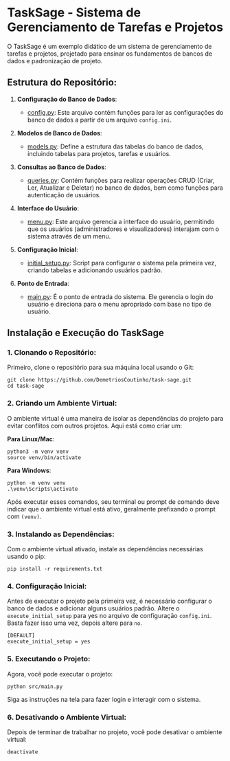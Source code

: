 # **TaskSage - Sistema de Gerenciamento de Tarefas e Projetos**
O TaskSage é um exemplo didático de um sistema de gerenciamento de tarefas e projetos, projetado para ensinar os fundamentos de bancos de dados e padronizaçāo de projeto. 

## **Estrutura do Repositório:**

1. **Configuração do Banco de Dados**:
   - [config.py](https://github.com/DemetriosCoutinho/task-sage/blob/main/src/database/config.py): Este arquivo contém funções para ler as configurações do banco de dados a partir de um arquivo `config.ini`.

2. **Modelos de Banco de Dados**:
   - [models.py](https://github.com/DemetriosCoutinho/task-sage/blob/main/src/database/models.py): Define a estrutura das tabelas do banco de dados, incluindo tabelas para projetos, tarefas e usuários.

3. **Consultas ao Banco de Dados**:
   - [queries.py](https://github.com/DemetriosCoutinho/task-sage/blob/main/src/database/queries.py): Contém funções para realizar operações CRUD (Criar, Ler, Atualizar e Deletar) no banco de dados, bem como funções para autenticação de usuários.

4. **Interface do Usuário**:
   - [menu.py](https://github.com/DemetriosCoutinho/task-sage/blob/main/src/ui/menu.py): Este arquivo gerencia a interface do usuário, permitindo que os usuários (administradores e visualizadores) interajam com o sistema através de um menu.

5. **Configuração Inicial**:
   - [initial_setup.py](https://github.com/DemetriosCoutinho/task-sage/blob/main/src/utilities/initial_setup.py): Script para configurar o sistema pela primeira vez, criando tabelas e adicionando usuários padrão.

6. **Ponto de Entrada**:
   - [main.py](https://github.com/DemetriosCoutinho/task-sage/blob/main/src/main.py): É o ponto de entrada do sistema. Ele gerencia o login do usuário e direciona para o menu apropriado com base no tipo de usuário.


## **Instalação e Execução do TaskSage**

### **1. Clonando o Repositório**:
Primeiro, clone o repositório para sua máquina local usando o Git:
```
git clone https://github.com/DemetriosCoutinho/task-sage.git
cd task-sage
```

### **2. Criando um Ambiente Virtual**:
O ambiente virtual é uma maneira de isolar as dependências do projeto para evitar conflitos com outros projetos. Aqui está como criar um:

**Para Linux/Mac**:
```
python3 -m venv venv
source venv/bin/activate
```

**Para Windows**:
```
python -m venv venv
.\venv\Scripts\activate
```

Após executar esses comandos, seu terminal ou prompt de comando deve indicar que o ambiente virtual está ativo, geralmente prefixando o prompt com `(venv)`.

### **3. Instalando as Dependências**:
Com o ambiente virtual ativado, instale as dependências necessárias usando o pip:
```
pip install -r requirements.txt
```

### **4. Configuração Inicial**:
Antes de executar o projeto pela primeira vez, é necessário configurar o banco de dados e adicionar alguns usuários padrão. Altere o `execute_initial_setup` para yes no arquivo de configuraçāo `config.ini`. Basta fazer isso uma vez, depois altere para `no`.
```
[DEFAULT]
execute_initial_setup = yes
```

### **5. Executando o Projeto**:
Agora, você pode executar o projeto:
```
python src/main.py
```

Siga as instruções na tela para fazer login e interagir com o sistema.

### **6. Desativando o Ambiente Virtual**:
Depois de terminar de trabalhar no projeto, você pode desativar o ambiente virtual:
```
deactivate
```

